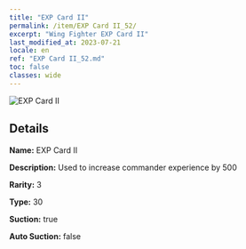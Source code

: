 ```yaml
---
title: "EXP Card II"
permalink: /item/EXP Card II_52/
excerpt: "Wing Fighter EXP Card II"
last_modified_at: 2023-07-21
locale: en
ref: "EXP Card II_52.md"
toc: false
classes: wide
---
```



 ![EXP Card II](/images/item/EXP_Card_II_p.png)



## Details

 **Name:** EXP Card II 

 **Description:** Used to increase commander experience by 500

 **Rarity:** 3 

 **Type:** 30 

 **Suction:** true 

 **Auto Suction:** false 


